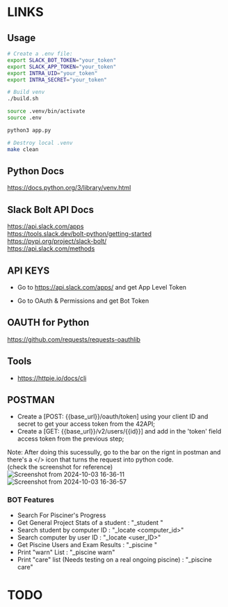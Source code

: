 # LINKS

## Usage

```sh
# Create a .env file:
export SLACK_BOT_TOKEN="your_token"
export SLACK_APP_TOKEN="your_token"
export INTRA_UID="your_token"
export INTRA_SECRET="your_token"

# Build venv
./build.sh

source .venv/bin/activate
source .env

python3 app.py

# Destroy local .venv
make clean
```

## Python Docs

https://docs.python.org/3/library/venv.html

## Slack Bolt API Docs

https://api.slack.com/apps
<br/>
https://tools.slack.dev/bolt-python/getting-started
<br/>
https://pypi.org/project/slack-bolt/
<br/>
https://api.slack.com/methods

## API KEYS

- Go to https://api.slack.com/apps/ and get App Level Token

- Go to OAuth & Permissions and get Bot Token

## OAUTH for Python

https://github.com/requests/requests-oauthlib

## Tools

- https://httpie.io/docs/cli


## POSTMAN
        
- Create a [POST: {{base_url}}/oauth/token] using your client ID and secret to get your access token from the 42API;
- Create a [GET: {{base_url}}/v2/users/{{id}}] and add in the 'token' field access token from the previous step;

Note: After doing this sucessully, go to the bar on the rignt in postman and there's a </> icon that turns the request into python code.
<br/>
(check the screenshot for reference)
![Screenshot from 2024-10-03 16-36-11](https://github.com/user-attachments/assets/f58467d2-6738-4649-8b11-70bff729b596)
![Screenshot from 2024-10-03 16-36-57](https://github.com/user-attachments/assets/a6457bd0-c346-4e90-a2d3-918a03afb229)


### BOT Features

- Search For Pisciner's Progress
- Get General Project Stats of a student : "_student <username>"
- Search student by computer ID : "_locate <computer_id>"
- Search computer by user ID : "_locate <user_ID>"
- Get Piscine Users and Exam Results : "_piscine <campus> <year> <month>"
- Print "warn" List : "_piscine <campus> <year> <month> warn"
- Print "care" list (Needs testing on a real ongoing piscine) : "_piscine <campus> <year> <month> care"

# TODO

